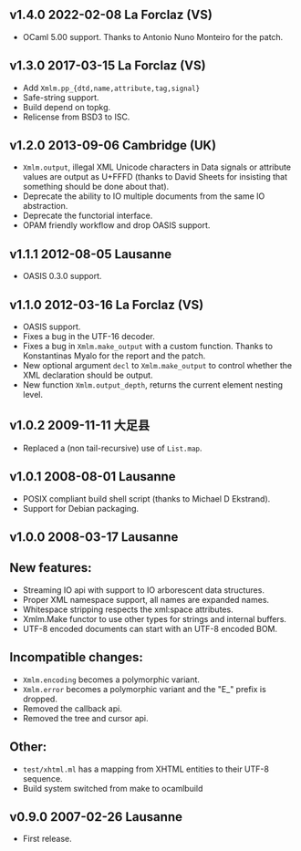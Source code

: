 v1.4.0 2022-02-08 La Forclaz (VS)
---------------------------------

- OCaml 5.00 support. Thanks to Antonio Nuno Monteiro for the patch.

v1.3.0 2017-03-15 La Forclaz (VS)
---------------------------------

- Add `Xmlm.pp_{dtd,name,attribute,tag,signal}`
- Safe-string support.
- Build depend on topkg.
- Relicense from BSD3 to ISC.

v1.2.0 2013-09-06 Cambridge (UK) 
--------------------------------

- `Xmlm.output`, illegal XML Unicode characters in Data signals or 
  attribute values are output as U+FFFD (thanks to David Sheets for
  insisting that something should be done about that).
- Deprecate the ability to IO multiple documents from the same
  IO abstraction.
- Deprecate the functorial interface.
- OPAM friendly workflow and drop OASIS support.
      

v1.1.1 2012-08-05 Lausanne
--------------------------

- OASIS 0.3.0 support.


v1.1.0 2012-03-16 La Forclaz (VS) 
---------------------------------

- OASIS support.
- Fixes a bug in the UTF-16 decoder.
- Fixes a bug in `Xmlm.make_output` with a custom function. Thanks to
  Konstantinas Myalo for the report and the patch.
- New optional argument `decl` to `Xmlm.make_output` to control whether the 
  XML declaration should be output.
- New function `Xmlm.output_depth`, returns the current element nesting level.


v1.0.2 2009-11-11 大足县
-----------------------

- Replaced a (non tail-recursive) use of `List.map`.


v1.0.1 2008-08-01 Lausanne
----------------------------

- POSIX compliant build shell script (thanks to Michael D Ekstrand).
- Support for Debian packaging.


v1.0.0 2008-03-17 Lausanne
----------------------------

## New features:
- Streaming IO api with support to IO arborescent data structures.
- Proper XML namespace support, all names are expanded names.
- Whitespace stripping respects the xml:space attributes.
- Xmlm.Make functor to use other types for strings and internal buffers.  
- UTF-8 encoded documents can start with an UTF-8 encoded BOM.

## Incompatible changes:
- `Xmlm.encoding` becomes a polymorphic variant.
- `Xmlm.error` becomes a polymorphic variant and the "E_" prefix is dropped.
- Removed the callback api.
- Removed the tree and cursor api.

## Other:
- `test/xhtml.ml` has a mapping from XHTML entities to their UTF-8 sequence.
- Build system switched from make to ocamlbuild 


v0.9.0 2007-02-26 Lausanne
--------------------------

- First release.

